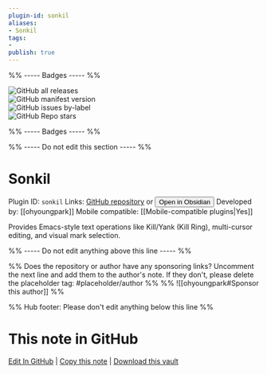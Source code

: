 ```yaml
---
plugin-id: sonkil
aliases:
- Sonkil
tags: 
- 
publish: true
---
```


%% ----- Badges ----- %%

![GitHub all releases](https://img.shields.io/github/downloads/ohyoungpark/obsidian-sonkil/total?color=573E7A&logo=github&style=for-the-badge)   
![GitHub manifest version](https://img.shields.io/github/manifest-json/v/ohyoungpark/obsidian-sonkil?color=573E7A&logo=github&style=for-the-badge)   
![GitHub issues by-label](https://img.shields.io/github/issues/ohyoungpark/obsidian-sonkil/help%20wanted?color=573E7A&logo=github&style=for-the-badge)   
![GitHub Repo stars](https://img.shields.io/github/stars/ohyoungpark/obsidian-sonkil?color=573E7A&logo=github&style=for-the-badge)

%% ----- Badges ----- %%

%% ----- Do not edit this section ----- %%

# Sonkil

Plugin ID: `sonkil`
Links: [GitHub repository](https://github.com/ohyoungpark/obsidian-sonkil) or [<button id=HH>Open in Obsidian</button>](obsidian://show-plugin?id=sonkil)
Developed by: [[ohyoungpark]]
Mobile compatible: [[Mobile-compatible plugins|Yes]]

Provides Emacs-style text operations like Kill/Yank (Kill Ring), multi-cursor editing, and visual mark selection.

%% ----- Do not edit anything above this line ----- %% 

%% Does the repository or author have any sponsoring links? Uncomment the next line and add them to the author's note. If they don't, please delete the placeholder tag: #placeholder/author %%
%% ![[ohyoungpark#Sponsor this author]] %%

%% Hub footer: Please don't edit anything below this line %%

# This note in GitHub

<span class="git-footer">[Edit In GitHub](https://github.dev/obsidian-community/obsidian-hub/blob/main/02%20-%20Community%20Expansions/02.05%20All%20Community%20Expansions/Plugins/sonkil.md "git-hub-edit-note") | [Copy this note](https://raw.githubusercontent.com/obsidian-community/obsidian-hub/main/02%20-%20Community%20Expansions/02.05%20All%20Community%20Expansions/Plugins/sonkil.md "git-hub-copy-note") | [Download this vault](https://github.com/obsidian-community/obsidian-hub/archive/refs/heads/main.zip "git-hub-download-vault") </span>

